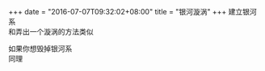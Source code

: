 +++
date = "2016-07-07T09:32:02+08:00"
title = "银河漩涡"
+++
建立银河系  
和弄出一个漩涡的方法类似  
  
如果你想毁掉银河系  
同理  